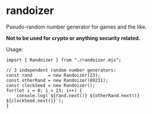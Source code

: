 # randoizer

Pseudo-random number generator for games and the like.

**Not to be used for crypto or anything security related.**


Usage:

    import { Randoizer } from "./randoizer.mjs";

    // 3 independent random number generators:
    const rand      = new Randoizer(23);
    const otherRand = new Randoizer(89231);
    const clockSeed = new Randoizer();
    for(let i = 0; i < 23; i++) {
        console.log(`${rand.next()} ${otherRand.next()} ${clockSeed.next()}`);
    }

